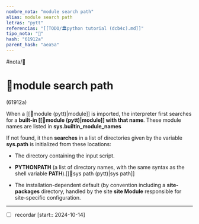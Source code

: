 ```yaml
---
nombre_nota: "module search path"
alias: module search path
letras: "pytt"
referencias: "[[TODO/🏛️python tutorial (dcb4c).md]]"
tipo_nota: "📑"
hash: "61912a"
parent_hash: "aea5a"
---
```


#nota/📑

# 📑module search path
<div class="hash">(61912a)</div>

When a [[📑module (pytt)|module]]  is imported, the interpreter first searches for a __built-in [[📑module (pytt)|module]] with that name__. These module names are listed in __sys.builtin_module_names__

If not found, it then __searches__ in a list of directories given by the variable __sys.path__ is initialized from these locations:

- The directory containing the input script.
- __PYTHONPATH__ (a list of directory names, with the same syntax as the shell variable __PATH__).[[📑sys path (pytt)|sys path]]

- The installation-dependent default (by convention including a __site-packages__ directory, handled by the site  __site Module__ responsible for site-specific configuration.

---

- [ ] recordar  [start:: 2024-10-14]
